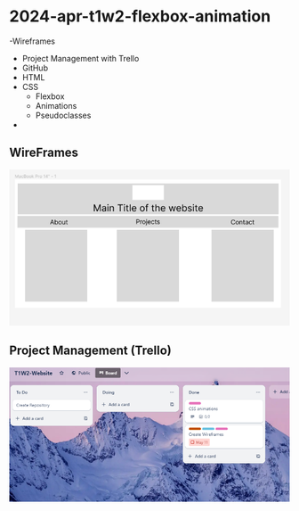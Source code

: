 # 2024-apr-t1w2-flexbox-animation

-Wireframes
- Project Management with Trello
- GitHub
- HTML
- CSS
    - Flexbox
    - Animations
    - Pseudoclasses
-

## WireFrames

![Wireframe of index page Desktop website](./images/Wireframes.PNG)

## Project Management (Trello)

![Trello board 11-05-20](./images/Trello.PNG)